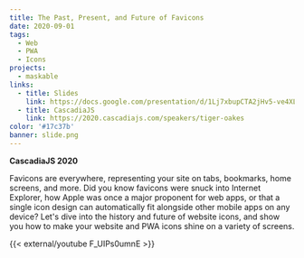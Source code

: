 ```yaml
---
title: The Past, Present, and Future of Favicons
date: 2020-09-01
tags:
  - Web
  - PWA
  - Icons
projects:
  - maskable
links:
  - title: Slides
    link: https://docs.google.com/presentation/d/1Lj7xbupCTA2jHv5-ve4XLNHAulG0K-7Nx5gsZqb0qU4/edit
  - title: CascadiaJS
    link: https://2020.cascadiajs.com/speakers/tiger-oakes
color: '#17c37b'
banner: slide.png
---
```


**CascadiaJS 2020**

Favicons are everywhere, representing your site on tabs, bookmarks, home screens, and more. Did you know favicons were snuck into Internet Explorer, how Apple was once a major proponent for web apps, or that a single icon design can automatically fit alongside other mobile apps on any device? Let's dive into the history and future of website icons, and show you how to make your website and PWA icons shine on a variety of screens.

{{< external/youtube F_UIPs0umnE >}}
